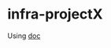 # infra-projectX

Using [doc](https://registry.terraform.io/providers/hashicorp/aws/latest/docs/resources/eks_cluster)